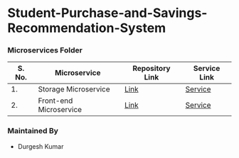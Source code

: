 # Student-Purchase-and-Savings-Recommendation-System

### Microservices Folder

| S. No. | Microservice | Repository Link | Service Link |
|-|-|-|-|
| 1. | Storage Microservice | [Link](https://github.com/durgesh2411/Storage-Microservice) | [Service](https://storage-microservice-rxap.onrender.com/) |
| 2. | Front-end Microservice | [Link](https://github.com/durgesh2411?tab=repositories) | [Service](https://front-end-microservice-student-purchase.vercel.app/) |


### Maintained By
- Durgesh Kumar
